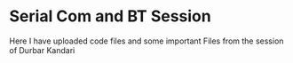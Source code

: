 # Serial Com and BT Session
 Here I have uploaded code files and some important Files from the session of  Durbar Kandari
